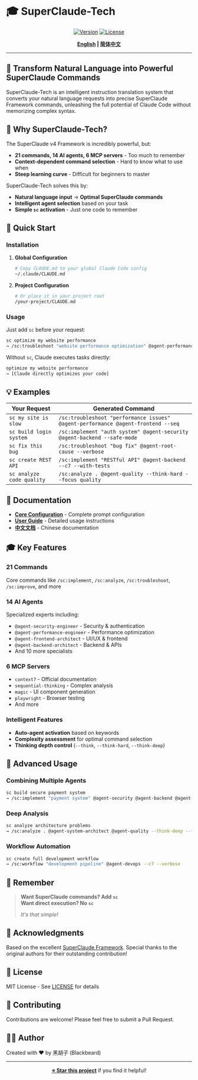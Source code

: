 # 🎓 SuperClaude-Tech

<div align="center">

[![Version](https://img.shields.io/badge/version-4.0.8-blue)](https://github.com/yourusername/SuperClaude-Tech)
[![License](https://img.shields.io/badge/license-MIT-green)](LICENSE)

**[English](README.md) | [简体中文](README.zh-CN.md)**

</div>

---

## 🌟 Transform Natural Language into Powerful SuperClaude Commands

SuperClaude-Tech is an intelligent instruction translation system that converts your natural language requests into precise SuperClaude Framework commands, unleashing the full potential of Claude Code without memorizing complex syntax.

## 🎯 Why SuperClaude-Tech?

The SuperClaude v4 Framework is incredibly powerful, but:
- **21 commands, 14 AI agents, 6 MCP servers** - Too much to remember
- **Context-dependent command selection** - Hard to know what to use when
- **Steep learning curve** - Difficult for beginners to master

SuperClaude-Tech solves this by:
- **Natural language input** → **Optimal SuperClaude commands**
- **Intelligent agent selection** based on your task
- **Simple `sc` activation** - Just one code to remember

## 🚀 Quick Start

### Installation

1. **Global Configuration**
   ```bash
   # Copy CLAUDE.md to your global Claude Code config
   ~/.claude/CLAUDE.md
   ```

2. **Project Configuration**
   ```bash
   # Or place it in your project root
   /your-project/CLAUDE.md
   ```

### Usage

Just add `sc` before your request:

```bash
sc optimize my website performance
→ /sc:troubleshoot "website performance optimization" @agent-performance-engineer --seq --think-hard
```

Without `sc`, Claude executes tasks directly:

```bash
optimize my website performance
→ [Claude directly optimizes your code]
```

## 💡 Examples

| Your Request | Generated Command |
|-------------|-------------------|
| `sc my site is slow` | `/sc:troubleshoot "performance issues" @agent-performance @agent-frontend --seq` |
| `sc build login system` | `/sc:implement "auth system" @agent-security @agent-backend --safe-mode` |
| `sc fix this bug` | `/sc:troubleshoot "bug fix" @agent-root-cause --verbose` |
| `sc create REST API` | `/sc:implement "RESTful API" @agent-backend --c7 --with-tests` |
| `sc analyze code quality` | `/sc:analyze . @agent-quality --think-hard --focus quality` |

## 📖 Documentation

- **[Core Configuration](./docs/en/CLAUDE.md)** - Complete prompt configuration
- **[User Guide](./docs/en/GUIDE.md)** - Detailed usage instructions
- **[中文文档](README.zh-CN.md)** - Chinese documentation

## 🎓 Key Features

### 21 Commands
Core commands like `/sc:implement`, `/sc:analyze`, `/sc:troubleshoot`, `/sc:improve`, and more

### 14 AI Agents
Specialized experts including:
- `@agent-security-engineer` - Security & authentication
- `@agent-performance-engineer` - Performance optimization
- `@agent-frontend-architect` - UI/UX & frontend
- `@agent-backend-architect` - Backend & APIs
- And 10 more specialists

### 6 MCP Servers
- `context7` - Official documentation
- `sequential-thinking` - Complex analysis
- `magic` - UI component generation
- `playwright` - Browser testing
- And more

### Intelligent Features
- **Auto-agent activation** based on keywords
- **Complexity assessment** for optimal command selection
- **Thinking depth control** (`--think`, `--think-hard`, `--think-deep`)

## 🔧 Advanced Usage

### Combining Multiple Agents
```bash
sc build secure payment system
→ /sc:implement "payment system" @agent-security @agent-backend @agent-database --safe-mode --with-tests
```

### Deep Analysis
```bash
sc analyze architecture problems
→ /sc:analyze . @agent-system-architect @agent-quality --think-deep --focus architecture
```

### Workflow Automation
```bash
sc create full development workflow
→ /sc:workflow "development pipeline" @agent-devops --c7 --verbose
```

## 🎯 Remember

> **Want SuperClaude commands? Add `sc`**  
> **Want direct execution? No `sc`**
> 
> *It's that simple!*

## 🙏 Acknowledgments

Based on the excellent [SuperClaude Framework](https://github.com/SuperClaude-Org/SuperClaude_Framework). Special thanks to the original authors for their outstanding contribution!

## 📝 License

MIT License - See [LICENSE](LICENSE) for details

## 🤝 Contributing

Contributions are welcome! Please feel free to submit a Pull Request.

## 👨‍💻 Author

Created with ❤️ by 黑胡子 (Blackbeard)

---

<div align="center">

**[⭐ Star this project](https://github.com/yourusername/SuperClaude-Tech)** if you find it helpful!

</div>